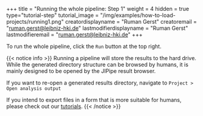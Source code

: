 +++
title = "Running the whole pipeline: Step 1"
weight = 4
hidden = true
type="tutorial-step"
tutorial_image = "/img/examples/how-to-load-projects/running1.png"
creatordisplayname = "Ruman Gerst"
creatoremail = "ruman.gerst@leibniz-hki.de"
lastmodifierdisplayname = "Ruman Gerst"
lastmodifieremail = "ruman.gerst@leibniz-hki.de"
+++

To run the whole pipeline, click the `Run` button at the top right.

{{< notice info >}}
Running a pipeline will store the results to the hard drive. While the generated directory structure can be browsed by humans, it is mainly designed to be opened by the JIPipe result browser.

If you want to re-open a generated results directory, navigate to `Project > Open analysis output`

If you intend to export files in a form that is more suitable for humans, please check out our [tutorials](/tutorials).
{{< /notice >}}